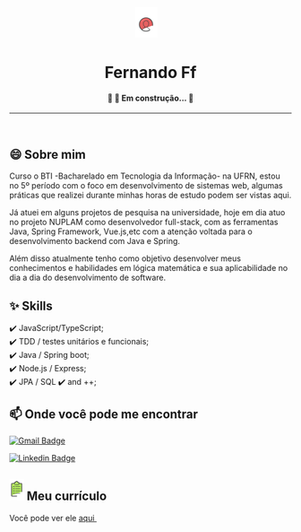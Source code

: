 <div align="center" style="font-size:24px" id="top"> 
<img src="https://github.com/fernando-ff/fernando-ff/blob/master/assets/Screenshot_2020-08-29%20Design%20UX%20Alura%20-%20Cursos%20online%20de%20tecnologia.png" />
  &#xa0;

  <!-- <a href="https://fernandoff.netlify.app">Demo</a> -->
</div>

<h1 align="center">Fernando Ff</h1>

<!-- Status -->

<h4 align="center"> 
	🚧 🚀 Em construção...  🚧
</h4> 

<hr>


<br>

## 😄 Sobre mim ##

Curso o BTI -Bacharelado em Tecnologia da Informação- na UFRN, estou no 5º período com o foco em desenvolvimento de sistemas web, algumas práticas que realizei durante minhas horas de estudo podem ser vistas aqui.

Já atuei em alguns projetos de pesquisa na universidade, hoje em dia atuo no projeto NUPLAM como desenvolvedor full-stack, com as ferramentas Java, Spring Framework, Vue.js,etc com a atenção voltada para o desenvolvimento backend com Java e Spring.

Além disso atualmente tenho como objetivo desenvolver meus conhecimentos e habilidades em lógica matemática e sua aplicabilidade no dia a dia do desenvolvimento de software.

## :sparkles: Skills ##

:heavy_check_mark: JavaScript/TypeScript;\
:heavy_check_mark: TDD / testes unitários e funcionais;\
:heavy_check_mark: Java / Spring boot;\
:heavy_check_mark: Node.js / Express;\
:heavy_check_mark: JPA / SQL
:heavy_check_mark: and ++;




## 📫 Onde você pode me encontrar

[![Gmail Badge](https://img.shields.io/badge/-fferreiralf.1@gmail.com-c14438?style=flat&logo=Gmail&logoColor=white&link=mailto:fferreiralf.1@gmail.com)](mailto:fferreiralf.1@gmail.com)

[![Linkedin Badge](https://img.shields.io/badge/-Fernando-blue?style=flat&logo=Linkedin&logoColor=white&link=https://www.linkedin.com/in/santanasara/)](https://www.linkedin.com/in/fernando-ferreira-7155161a5/)



<h2 style="align-item:center"><img src="https://github.com/fernando-ff/fernando-ff/blob/master/assets/Screenshot_2020-08-30%20Inova%C3%A7%C3%A3o%20Gest%C3%A3o%20Alura%20-%20Cursos%20online%20de%20tecnologia.png" > 
Meu currículo
</h2>

</img>


Você pode ver ele  <a style="color:#000, text-decoration:none" href="https://github.com/fernando-ff/fernando-ff/blob/master/assets/Curr%C3%ADculo(1).pdf" download="Fernando Curriculum pdf" target="_blank">aqui </a>
&#xa0;

